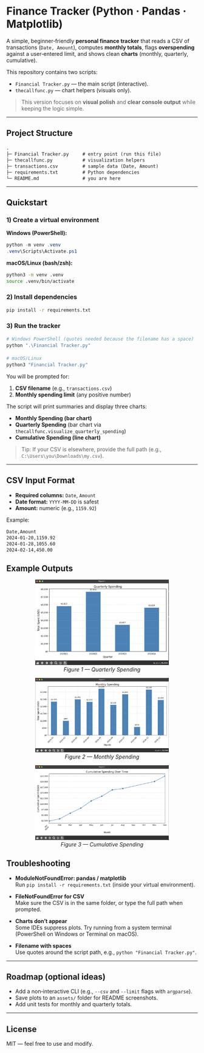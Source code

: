 # Finance Tracker (Python · Pandas · Matplotlib)

A simple, beginner‑friendly **personal finance tracker** that reads a CSV of transactions (`Date, Amount`),
computes **monthly totals**, flags **overspending** against a user‑entered limit, and shows clean **charts**
(monthly, quarterly, cumulative).

This repository contains two scripts:

- `Financial Tracker.py` — the main script (interactive).  
- `thecallfunc.py` — chart helpers (visuals only).

> This version focuses on **visual polish** and **clear console output** while keeping the logic simple.

---

## Project Structure
```
.
├─ Financial Tracker.py     # entry point (run this file)
├─ thecallfunc.py           # visualization helpers
├─ transactions.csv         # sample data (Date, Amount)
├─ requirements.txt         # Python dependencies
└─ README.md                # you are here
```

---

## Quickstart

### 1) Create a virtual environment
**Windows (PowerShell):**
```powershell
python -m venv .venv
.venv\Scripts\Activate.ps1
```

**macOS/Linux (bash/zsh):**
```bash
python3 -m venv .venv
source .venv/bin/activate
```

### 2) Install dependencies
```bash
pip install -r requirements.txt
```

### 3) Run the tracker
```bash
# Windows PowerShell (quotes needed because the filename has a space)
python ".\Financial Tracker.py"

# macOS/Linux
python3 "Financial Tracker.py"
```

You will be prompted for:
1) **CSV filename** (e.g., `transactions.csv`)  
2) **Monthly spending limit** (any positive number)

The script will print summaries and display three charts:
- **Monthly Spending (bar chart)**
- **Quarterly Spending** (bar chart via `thecallfunc.visualize_quarterly_spending`)
- **Cumulative Spending (line chart)**

> Tip: If your CSV is elsewhere, provide the full path (e.g., `C:\Users\you\Downloads\my.csv`).

---

## CSV Input Format

- **Required columns:** `Date`, `Amount`  
- **Date format:** `YYYY-MM-DD` is safest  
- **Amount:** numeric (e.g., `1159.92`)

Example:
```csv
Date,Amount
2024-01-20,1159.92
2024-01-28,1055.60
2024-02-14,450.00
```

## Example Outputs

<p align="center">
  <img src="output1.png" alt="Quarterly Spending" width="70%">
  <br>
  <em>Figure 1 — Quarterly Spending</em>
</p>

<p align="center">
  <img src="output2.png" alt="Monthly Spending" width="70%">
  <br>
  <em>Figure 2 — Monthly Spending</em>
</p>

<p align="center">
  <img src="output3.png" alt="Cumulative Spending" width="70%">
  <br>
  <em>Figure 3 — Cumulative Spending</em>
</p>


## Troubleshooting

- **ModuleNotFoundError: pandas / matplotlib**  
  Run `pip install -r requirements.txt` (inside your virtual environment).

- **FileNotFoundError for CSV**  
  Make sure the CSV is in the same folder, or type the full path when prompted.

- **Charts don’t appear**  
  Some IDEs suppress plots. Try running from a system terminal (PowerShell on Windows or Terminal on macOS).

- **Filename with spaces**  
  Use quotes around the script path, e.g., `python "Financial Tracker.py"`.

---

## Roadmap (optional ideas)
- Add a non‑interactive CLI (e.g., `--csv` and `--limit` flags with `argparse`).
- Save plots to an `assets/` folder for README screenshots.
- Add unit tests for monthly and quarterly totals.

---

## License
MIT — feel free to use and modify.
